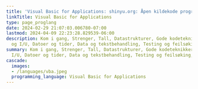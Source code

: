 ```yaml
---
title: 'Visual Basic for Applications: shinyu.org: Åpen kildekode programmeringsveiledninger'
linkTitle: Visual Basic for Applications
type: page_proglang
date: 2024-02-29 21:07:03.006780-07:00
lastmod: 2024-04-09 22:23:28.829539-06:00
description: Kom i gang, Strenger, Tall, Datastrukturer, Gode kodeteknikker, Filer
  og I/U, Datoer og tider, Data og tekstbehandling, Testing og feilsøking,…
summary: Kom i gang, Strenger, Tall, Datastrukturer, Gode kodeteknikker, Filer og
  I/U, Datoer og tider, Data og tekstbehandling, Testing og feilsøking,…
cascade:
  images:
  - /languages/vba.jpeg
  programming_language: Visual Basic for Applications
---
```

